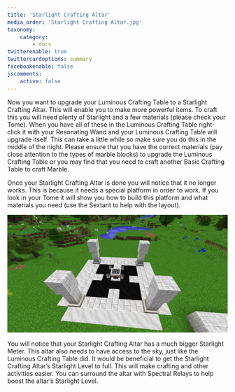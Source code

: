 ```yaml
---
title: 'Starlight Crafting Altar'
media_order: 'Starlight Crafting Altar.jpg'
taxonomy:
    category:
        - docs
twitterenable: true
twittercardoptions: summary
facebookenable: false
jscomments:
    active: false
---
```


Now you want to upgrade your Luminous Crafting Table to a Starlight Crafting Altar. This will enable you to make more powerful items. To craft this you will need plenty of Starlight and a few materials (please check your Tome). When you have all of these in the Luminous Crafting Table right-click it with your Resonating Wand and your Luminous Crafting Table will upgrade itself. This can take a little while so make sure you do this in the middle of the night. Please ensure that you have the correct materials (pay close attention to the types of marble blocks) to upgrade the Luminous Crafting Table or you may find that you need to craft another Basic Crafting Table to craft Marble.

Once your Starlight Crafting Altar is done you will notice that it no longer works. This is because it needs a special platform in order to work. If you look in your Tome it will show you how to build this platform and what materials you need (use the Sextant to help with the layout).

![](Starlight%20Crafting%20Altar.jpg)

You will notice that your Starlight Crafting Altar has a much bigger Starlight Meter. This altar also needs to have access to the sky, just like the Luminous Crafting Table did. It would be beneficial to get the Starlight Crafting Altar’s Starlight Level to full. This will make crafting and other activities easier. You can surround the altar with Spectral Relays to help boost the altar’s Starlight Level.

